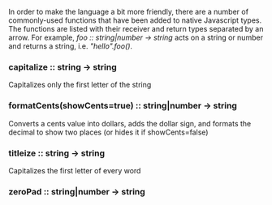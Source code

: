In order to make the language a bit more friendly, there are a number of commonly-used functions that have been added to native Javascript types. The functions are listed with their receiver and return types separated by an arrow. For example, *foo :: string|number -> string* acts on a string or number and returns a string, i.e. _"hello".foo()_.

### capitalize :: string -> string
Capitalizes only the first letter of the string

### formatCents(showCents=true) :: string|number -> string
Converts a cents value into dollars, adds the dollar sign, and formats the decimal to show two places (or hides it if showCents=false)

### titleize :: string -> string
Capitalizes the first letter of every word

### zeroPad :: string|number -> string

